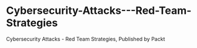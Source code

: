 # Cybersecurity-Attacks---Red-Team-Strategies
 Cybersecurity Attacks - Red Team Strategies, Published by Packt

